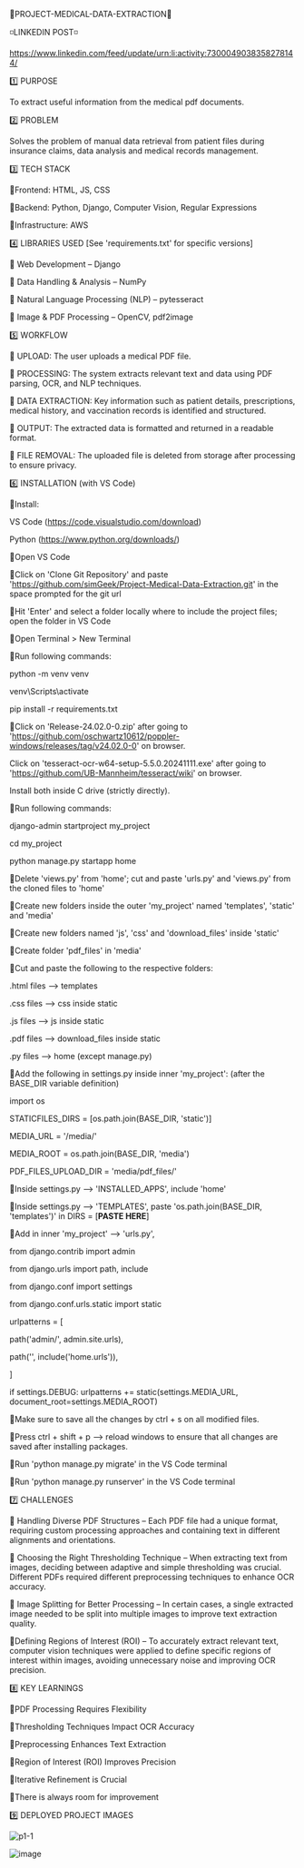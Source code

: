 🔹PROJECT-MEDICAL-DATA-EXTRACTION🔹

◽LINKEDIN POST◽

https://www.linkedin.com/feed/update/urn:li:activity:7300049038358278144/

1️⃣ PURPOSE 

To extract useful information from the medical pdf documents.

2️⃣ PROBLEM 

Solves the problem of manual data retrieval from patient files during insurance claims, data analysis and medical records management.

3️⃣ TECH STACK 

🔹Frontend: HTML, JS, CSS

🔹Backend: Python, Django, Computer Vision, Regular Expressions 

🔹Infrastructure: AWS

4️⃣ LIBRARIES USED [See 'requirements.txt' for specific versions]

🔹 Web Development – Django

🔹 Data Handling & Analysis – NumPy

🔹 Natural Language Processing (NLP) – pytesseract

🔹 Image & PDF Processing – OpenCV, pdf2image

5️⃣ WORKFLOW

🔹 UPLOAD: The user uploads a medical PDF file.

🔹 PROCESSING: The system extracts relevant text and data using PDF parsing, OCR, and NLP techniques.

🔹 DATA EXTRACTION: Key information such as patient details, prescriptions, medical history, and vaccination records is identified and structured.

🔹 OUTPUT: The extracted data is formatted and returned in a readable format.

🔹 FILE REMOVAL: The uploaded file is deleted from storage after processing to ensure privacy.

6️⃣ INSTALLATION (with VS Code)

🔹Install:

VS Code (https://code.visualstudio.com/download)
    
Python (https://www.python.org/downloads/)

🔹Open VS Code

🔹Click on 'Clone Git Repository' and paste 'https://github.com/simGeek/Project-Medical-Data-Extraction.git' in the space prompted for the git url

🔹Hit 'Enter' and select a folder locally where to include the project files; open the folder in VS Code

🔹Open Terminal > New Terminal

🔹Run following commands:

python -m venv venv

venv\Scripts\activate

pip install -r requirements.txt

🔹Click on 'Release-24.02.0-0.zip' after going to 'https://github.com/oschwartz10612/poppler-windows/releases/tag/v24.02.0-0' on browser.

  Click on 'tesseract-ocr-w64-setup-5.5.0.20241111.exe' after going to 'https://github.com/UB-Mannheim/tesseract/wiki' on browser.
  
  Install both inside C drive (strictly directly).

🔹Run following commands:

django-admin startproject my_project

cd my_project

python manage.py startapp home
    
🔹Delete 'views.py' from 'home'; cut and paste 'urls.py' and 'views.py' from the cloned files to 'home'

🔹Create new folders inside the outer 'my_project' named 'templates', 'static' and 'media'

🔹Create new folders named 'js', 'css' and 'download_files' inside 'static'

🔹Create folder 'pdf_files' in 'media'

🔹Cut and paste the following to the respective folders:

  .html files --> templates
  
  .css files --> css inside static
  
  .js files --> js inside static
  
  .pdf files --> download_files inside static
  
  .py files --> home (except manage.py)

🔹Add the following in settings.py inside inner 'my_project': (after the BASE_DIR variable definition)

  import os
  
  STATICFILES_DIRS = [os.path.join(BASE_DIR, 'static')]
  
  MEDIA_URL = '/media/'
  
  MEDIA_ROOT = os.path.join(BASE_DIR, 'media')
  
  PDF_FILES_UPLOAD_DIR = 'media/pdf_files/'

🔹Inside settings.py --> 'INSTALLED_APPS', include 'home'

🔹Inside settings.py --> 'TEMPLATES', paste 'os.path.join(BASE_DIR, 'templates')' in DIRS = [**PASTE HERE**]

🔹Add in inner 'my_project' --> 'urls.py',

from django.contrib import admin

from django.urls import path, include

from django.conf import settings

from django.conf.urls.static import static

urlpatterns = [

  path('admin/', admin.site.urls),
  
  path('', include('home.urls')), 

]

if settings.DEBUG:
    urlpatterns += static(settings.MEDIA_URL, document_root=settings.MEDIA_ROOT)

🔹Make sure to save all the changes by ctrl + s on all modified files.

🔹Press ctrl + shift + p --> reload windows to ensure that all changes are saved after installing packages.

🔹Run 'python manage.py migrate' in the VS Code terminal

🔹Run 'python manage.py runserver' in the VS Code terminal
    
7️⃣ CHALLENGES

🔹 Handling Diverse PDF Structures – Each PDF file had a unique format, requiring custom processing approaches and containing text in different alignments and orientations.

🔹 Choosing the Right Thresholding Technique – When extracting text from images, deciding between adaptive and simple thresholding was crucial. Different PDFs required different preprocessing techniques to enhance OCR accuracy.

🔹 Image Splitting for Better Processing – In certain cases, a single extracted image needed to be split into multiple images to improve text extraction quality.

🔹Defining Regions of Interest (ROI) – To accurately extract relevant text, computer vision techniques were applied to define specific regions of interest within images, avoiding unnecessary noise and improving OCR precision.

8️⃣ KEY LEARNINGS

🔹PDF Processing Requires Flexibility 

🔹Thresholding Techniques Impact OCR Accuracy

🔹Preprocessing Enhances Text Extraction

🔹Region of Interest (ROI) Improves Precision

🔹Iterative Refinement is Crucial

🔹There is always room for improvement

9️⃣ DEPLOYED PROJECT IMAGES

![p1-1](https://github.com/user-attachments/assets/1712c051-0631-4cb9-8e37-b664e65152c2)

![image](https://github.com/user-attachments/assets/ef7fac1c-f4a5-4fc8-b32a-5a4b0616b1a6)



